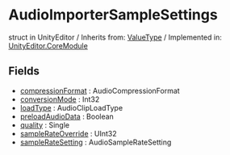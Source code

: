 # AudioImporterSampleSettings
struct in UnityEditor
 / Inherits from: <a href="https://docs.unity3d.com/6000.0/Documentation/ScriptReference/ValueType.html" target="_blank">ValueType</a> / Implemented in: <a href="https://docs.unity3d.com/6000.0/Documentation/ScriptReference/UnityEditor.CoreModule.html" target="_blank">UnityEditor.CoreModule</a>
## Fields
- <a href="https://docs.unity3d.com/6000.0/Documentation/ScriptReference/AudioImporterSampleSettings-compressionFormat.html" target="_blank">compressionFormat</a> : AudioCompressionFormat
- <a href="https://docs.unity3d.com/6000.0/Documentation/ScriptReference/AudioImporterSampleSettings-conversionMode.html" target="_blank">conversionMode</a> : Int32
- <a href="https://docs.unity3d.com/6000.0/Documentation/ScriptReference/AudioImporterSampleSettings-loadType.html" target="_blank">loadType</a> : AudioClipLoadType
- <a href="https://docs.unity3d.com/6000.0/Documentation/ScriptReference/AudioImporterSampleSettings-preloadAudioData.html" target="_blank">preloadAudioData</a> : Boolean
- <a href="https://docs.unity3d.com/6000.0/Documentation/ScriptReference/AudioImporterSampleSettings-quality.html" target="_blank">quality</a> : Single
- <a href="https://docs.unity3d.com/6000.0/Documentation/ScriptReference/AudioImporterSampleSettings-sampleRateOverride.html" target="_blank">sampleRateOverride</a> : UInt32
- <a href="https://docs.unity3d.com/6000.0/Documentation/ScriptReference/AudioImporterSampleSettings-sampleRateSetting.html" target="_blank">sampleRateSetting</a> : AudioSampleRateSetting
